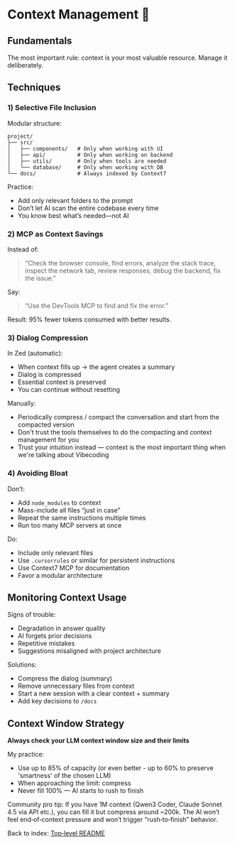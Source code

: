 # Context Management 🧠

## Fundamentals

The most important rule: context is your most valuable resource. Manage it deliberately.

## Techniques

### 1) Selective File Inclusion

Modular structure:

```text
project/
├── src/
│   ├── components/   # Only when working with UI
│   ├── api/          # Only when working on backend
│   ├── utils/        # Only when tools are needed
│   └── database/     # Only when working with DB
└── docs/             # Always indexed by Context7
```

Practice:
- Add only relevant folders to the prompt
- Don’t let AI scan the entire codebase every time
- You know best what’s needed—not AI

### 2) MCP as Context Savings

Instead of:
> “Check the browser console, find errors, analyze the stack trace, inspect the network tab, review responses, debug the backend, fix the issue.”

Say:
> “Use the DevTools MCP to find and fix the error.”

Result: 95% fewer tokens consumed with better results.

### 3) Dialog Compression

In Zed (automatic):
- When context fills up → the agent creates a summary
- Dialog is compressed
- Essential context is preserved
- You can continue without resetting

Manually:
- Periodically compress / compact the conversation and start from the compacted version
- Don't trust the tools themselves to do the compacting and context management for you
- Trust your intuition instead — context is the most important thing when we're talking about Vibecoding

### 4) Avoiding Bloat

Don’t:
- Add `node_modules` to context
- Mass-include all files “just in case”
- Repeat the same instructions multiple times
- Run too many MCP servers at once

Do:
- Include only relevant files
- Use `.cursorrules` or similar for persistent instructions
- Use Context7 MCP for documentation
- Favor a modular architecture

## Monitoring Context Usage

Signs of trouble:
- Degradation in answer quality
- AI forgets prior decisions
- Repetitive mistakes
- Suggestions misaligned with project architecture

Solutions:
- Compress the dialog (summary)
- Remove unnecessary files from context
- Start a new session with a clear context + summary
- Add key decisions to `/docs`

## Context Window Strategy

**Always check your LLM context window size and their limits**

My practice:
- Use up to 85% of capacity (or even better - up to 60% to preserve 'smartness' of the chosen LLM)
- When approaching the limit: compress
- Never fill 100% — AI starts to rush to finish

Community pro tip:
If you have 1M context (Qwen3 Coder, Claude Sonnet 4.5 via API etc.), you can fill it but compress around ~200k. The AI won’t feel end‑of‑context pressure and won’t trigger “rush‑to‑finish” behavior.

Back to index: [Top‑level README](../../README.md)

